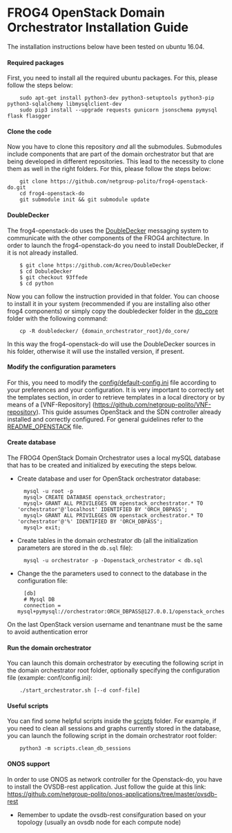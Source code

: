 # FROG4 OpenStack Domain Orchestrator Installation Guide

The installation instructions below have been tested on ubuntu 16.04.

#### Required packages
First, you need to install all the required ubuntu packages. For this, please follow the steps below:
    
        sudo apt-get install python3-dev python3-setuptools python3-pip python3-sqlalchemy libmysqlclient-dev
		sudo pip3 install --upgrade requests gunicorn jsonschema pymysql flask flasgger

#### Clone the code
Now you have to clone this repository _and_ all the submodules. Submodules include components that are part of the domain orchestrator but that are being developed in different repositories. This lead to the necessity to clone them as well in the right folders. For this, please follow the steps below:

        git clone https://github.com/netgroup-polito/frog4-openstack-do.git
        cd frog4-openstack-do
        git submodule init && git submodule update

#### DoubleDecker
The frog4-openstack-do uses the [DoubleDecker](https://github.com/Acreo/DoubleDecker) messaging system to communicate with the other components of the FROG4 architecture. In order to launch the frog4-openstack-do you need to install DoubleDecker, if it is not already installed.
	
		$ git clone https://github.com/Acreo/DoubleDecker
		$ cd DobuleDecker 
		$ git checkout 93ffede
		$ cd python
		 
Now you can follow the instruction provided in that folder. You can choose to install it in your system (recommended if you are installing also other frog4 components) or simply copy the doubledecker folder in the [do_core](do_core) folder with the following command:

		cp -R doubledecker/ {domain_orchestrator_root}/do_core/
In this way the frog4-openstack-do will use the DoubleDecker sources in his folder, otherwise it will use the installed version, if present.

#### Modify the configuration parameters
For this, you need to modify the [config/default-config.ini](config/default-config.ini) file according to your preferences and your configuration. 
It is very important to correctly set the templates section, in order to retrieve templates in a local directory or by means of a [VNF-Repository] (https://github.com/netgroup-polito/VNF-repository).
This guide assumes OpenStack and the SDN controller already installed and correctly configured. For general guidelines refer to the [README_OPENSTACK](README_OPENSTACK.md) file.

#### Create database
The FROG4 OpenStack Domain Orchestrator uses a local mySQL database that has to be created and initialized by executing the steps below.

- Create database and user for OpenStack orchestrator database:
	    
        mysql -u root -p
        mysql> CREATE DATABASE openstack_orchestrator;
        mysql> GRANT ALL PRIVILEGES ON openstack_orchestrator.* TO 'orchestrator'@'localhost' IDENTIFIED BY 'ORCH_DBPASS';
        mysql> GRANT ALL PRIVILEGES ON openstack_orchestrator.* TO 'orchestrator'@'%' IDENTIFIED BY 'ORCH_DBPASS';	
        mysql> exit;
    
- Create tables in the domain orchestrator db (all the initialization parameters are stored in the ``db.sql`` file):
    
        mysql -u orchestrator -p -Dopenstack_orchestrator < db.sql

- Change the the parameters used to connect to the database in the configuration file:

        [db]
        # Mysql DB
        connection = mysql+pymysql://orchestrator:ORCH_DBPASS@127.0.0.1/openstack_orchestrator

On the last OpenStack version username and tenantnane must be the same to avoid authentication error
        
#### Run the domain orchestrator
You can launch this domain orchestrator by executing the following script in the domain orchestrator root folder, optionally specifying the configuration file (example: conf/config.ini):
        
        ./start_orchestrator.sh [--d conf-file]

#### Useful scripts
You can find some helpful scripts inside the [scripts](scripts) folder. For example, if you need to clean all sessions and graphs currently stored in the database, you can launch the following script in the domain orchestrator root folder:
        
        python3 -m scripts.clean_db_sessions
#### ONOS support
In order to use ONOS as network controller for the Openstack-do, you have to install the OVSDB-rest application. Just follow the guide at this link: https://github.com/netgroup-polito/onos-applications/tree/master/ovsdb-rest
* Remember to update the ovsdb-rest consifguration based on your topology (usually an ovsdb node for each compute node)
